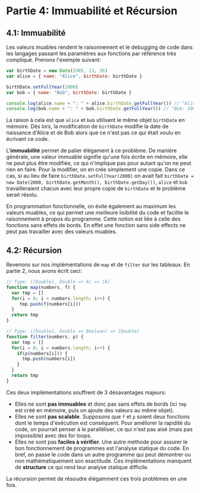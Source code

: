 # Partie 4: Immuabilité et Récursion

## 4.1: Immuabilité
Les valeurs muables rendent le raisonnement et le debugging de code dans les langages passant les paramètres aux fonctions par référence très compliqué. Prenons l'exemple suivant:

```js
var birthDate = new Date(1985, 11, 26)
var alice = { name: "Alice", birthDate: birthDate }

birthDate.setFullYear(2000)
var bob = { name: "Bob", birthDate: birthDate }

console.log(alice.name + ": " + alice.birthDate.getFullYear()) // "Alice: 2000"
console.log(bob.name + ": " + bob.birthDate.getFullYear()) // "Bob: 2000"
```
La raison à cela est que `alice` et `bob` utilisent le même objet `birthDate` en mémoire. Dès lors, la modification de `birthDate` modifie la date de naissance d'Alice et de Bob alors que ce n'est pas ce qui était voulu en écrivant ce code.

L'__immuabilité__ permet de palier élégament à ce problème. De manière générale, une valeur immuable signifie qu'une fois écrite en mémoire, elle ne peut plus être modifiée, ce qui n'implique pas pour autant qu'on ne peut rien en faire. Pour la modifier, on en crée simplement une copie. Dans ce cas, si au lieu de faire `birthDate.setFullYear(2000)` on avait fait `birthDate = new Date(2000, birthDate.getMonth(), birthDate.getDay())`, `alice` et `bob` travailleraient chacun avec leur propre copie de `birthDate` et le problème serait résolu.

En programmation fonctionnelle, on évite également au maximum les valeurs muables, ce qui permet une meilleure lisibilité du code et facilite le raisonnement à propos du programme. Cette notion est liée à celle des fonctions sans effets de bords. En effet une fonction sans side effects ne peut pas travailler avec des valeurs muables.

## 4.2: Récursion
Revenons sur nos implémentations de `map` et de `filter` sur les tableaux. En partie 2, nous avons écrit ceci:

```js
// Type: ([Double], Double => A) => [A]
function map(numbers, f) {
  var tmp = []
  for(i = 0; i < numbers.length; i++) {
     tmp.push(f(numbers[i]))
  }
  return tmp
}

// Type: ([Double], Double => Boolean) => [Double]
function filter(numbers, p) {
  var tmp = []
  for(i = 0; i < numbers.length; i++) {
    if(p(numbers[i])) {
      tmp.push(numbers[i])
    }
  }
  return tmp
}
```

Ces deux implémentations souffrent de 3 désavantages majeurs:
- Elles ne sont __pas immuables__ et donc pas sans effets de bords (ici `tmp` est créé en mémoire, puis on ajoute des valeurs au même objet).
- Elles ne sont __pas scalable__. Supposons que `f` et `p` soient deux fonctions dont le temps d'exécution est conséquent. Pour améliorer la rapidité du code, on pourrait penser à le paralléliser, ce qui n'est pas aisé (mais pas impossible) avec des for loops.
- Elles ne sont pas __faciles à vérifier__. Une autre méthode pour assurer le bon fonctionnement de programmes est l'analyse statique du code. En bref, on passe le code dans un autre programme qui peut démontrer ou non mathématiquement son exactitude. Ces implémentations manquent de __structure__ ce qui rend leur analyse statique difficile.

La récursion permet de résoudre élégamment ces trois problèmes en une fois.
